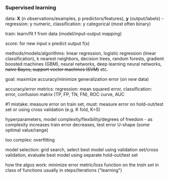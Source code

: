 
### Supervised learning 

data: **X** (n observations/examples, p predictors/features), **y** (output/labels) -
regression: y numeric, classification: y categorical (most often binary)

train: learn/fit f from data (model/input-output mapping)

score: for new input x predict output f(x)

methods/models/algorithms: linear regression, logistic regression (linear classification), k nearest neighbors, decision trees, random forests, gradient boosted machines (GBM), neural networks, deep learning neural networks, ~~naive Bayes, support vector machines (SVM)~~ etc.

goal: maximize accuracy/minimize generalization error (on *new* data)

accuracy/error metrics: regression: mean squared error, classification: error, confusion matrix (TP, FP, TN, FN), ROC curve, AUC

\#1 mistake: measure error on train set, must: measure error on hold-out/test set or using cross validation (e.g. K fold, K=5)

hyperparameters, model complexity/flexibility/degrees of freedom - as complexity increases train error decreases, test error U-shape (some optimal value/range)

too complex: overfitting

model selection: grid search, select best model using validation set/cross validation, evaluate best model using separate hold-out/test set

how the algos work: minimize error metric/loss function on the *train set* in class of
functions usually in steps/iterations ("learning")


